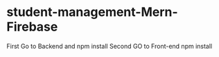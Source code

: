 # student-management-Mern-Firebase

First Go to Backend and npm install
Second GO to Front-end npm install
